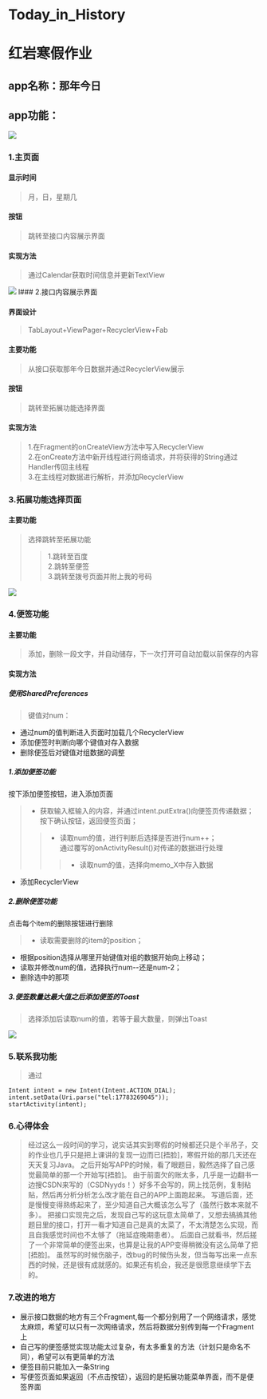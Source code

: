 # Today_in_History
# 红岩寒假作业
## app名称：那年今日
## app功能：

![](https://github.com/deviser582/Today_in_History/raw/master/picture/Main_Activity.jpg)
### 1.主页面
#### 显示时间
>月，日，星期几
#### 按钮
>跳转至接口内容展示界面
#### 实现方法
>通过Calendar获取时间信息并更新TextView


![](https://github.com/deviser582/Today_in_History/blob/master/picture/Tab.gif)
l### 2.接口内容展示界面
#### 界面设计
>TabLayout+ViewPager+RecyclerView+Fab
#### 主要功能
>从接口获取那年今日数据并通过RecyclerView展示
#### 按钮
>跳转至拓展功能选择界面
#### 实现方法
>1.在Fragment的onCreateView方法中写入RecyclerView<br>
2.在onCreate方法中新开线程进行网络请求，并将获得的String通过Handler传回主线程<br>
3.在主线程对数据进行解析，并添加RecyclerView

### 3.拓展功能选择页面
#### 主要功能
> 选择跳转至拓展功能
>>1.跳转至百度<br>
2.跳转至便签<br>
3.跳转至拨号页面并附上我的号码

![](https://github.com/deviser582/Today_in_History/raw/master/picture/Memo.gif
)
### 4.便签功能
#### 主要功能
>添加，删除一段文字，并自动储存，下一次打开可自动加载以前保存的内容
#### 实现方法
##### 使用SharedPreferences
>键值对num：<br>
* 通过num的值判断进入页面时加载几个RecyclerView<br>
* 添加便签时判断向哪个键值对存入数据<br>
* 删除便签后对键值对组数据的调整
##### 1.添加便签功能<br>
按下添加便签按钮，进入添加页面
>* 获取输入框输入的内容，并通过intent.putExtra()向便签页传递数据；<br>
按下确认按钮，返回便签页面；
>>* 读取num的值，进行判断后选择是否进行num++；<br>
通过覆写的onActivityResult()对传递的数据进行处理
>>>* 读取num的值，选择向memo_X中存入数据<br>
* 添加RecyclerView
##### 2.删除便签功能<br>
点击每个item的删除按钮进行删除
>* 读取需要删除的item的position；<br>
* 根据position选择从哪里开始键值对组的数据开始向上移动；<br>
* 读取并修改num的值，选择执行num--还是num-2；<br>
* 删除选中的那项
##### 3.便签数量达最大值之后添加便签的Toast
>选择添加后读取num的值，若等于最大数量，则弹出Toast

![](https://github.com/deviser582/Today_in_History/raw/master/picture/Call.gif
)
### 5.联系我功能
>通过
```
Intent intent = new Intent(Intent.ACTION_DIAL);
intent.setData(Uri.parse("tel:17783269045"));
startActivity(intent);
```

### 6.心得体会
>  经过这么一段时间的学习，说实话其实到寒假的时候都还只是个半吊子，交的作业也几乎只是把上课讲的复现一边而已[捂脸]，寒假开始的那几天还在天天复习Java。
之后开始写APP的时候，看了眼题目，毅然选择了自己感觉最简单的那一个开始写[捂脸]。
由于前面欠的账太多，几乎是一边翻书一边搜CSDN来写的（CSDNyyds！）好多不会写的，网上找范例，复制粘贴，然后再分析分析怎么改才能在自己的APP上面跑起来。
写道后面，还是慢慢变得熟练起来了，至少知道自己大概该怎么写了（虽然行数本来就不多）。
把接口实现完之后，发现自己写的这玩意太简单了，又想去搞搞其他题目里的接口，打开一看才知道自己是真的太菜了，不太清楚怎么实现，而且自我感觉时间也不太够了（拖延症晚期患者）。
后面自己就看书，然后搓了一个非常简单的便签出来，也算是让我的APP变得稍微没有这么简单了把[捂脸]。
虽然写的时候伤脑子，改bug的时候伤头发，但当每写出来一点东西的时候，还是很有成就感的。如果还有机会，我还是很愿意继续学下去的。

### 7.改进的地方
* 展示接口数据的地方有三个Fragment,每一个都分别用了一个网络请求，感觉太麻烦，希望可以只有一次网络请求，然后将数据分别传到每一个Fragment上
* 自己写的便签感觉实现功能太过复杂，有太多重复的方法（计划只是命名不同），希望可以有更简单的方法
* 便签目前只能加入一条String
* 写便签页面如果返回（不点击按钮），返回的是拓展功能菜单界面，而不是便签界面
